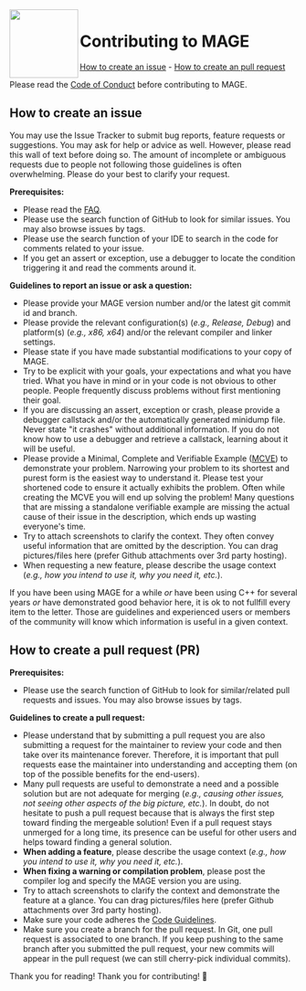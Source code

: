 <img align="left" src="https://github.com/matt77hias/MAGE-v0-Meta/blob/master/res/MAGE.png" width="120px"/>

# Contributing to MAGE

[How to create an issue](#SS-How-to-create-an-issue) - [How to create an pull request](#SS-How-to-create-a-pull-request)

Please read the [Code of Conduct](CODE_OF_CONDUCT.md) before contributing to MAGE.

## <a name="SS-How-to-create-an-issue"></a>How to create an issue
You may use the Issue Tracker to submit bug reports, feature requests or suggestions. You may ask for help or advice as well. However, please read this wall of text before doing so. The amount of incomplete or ambiguous requests due to people not following those guidelines is often overwhelming. Please do your best to clarify your request.

**Prerequisites:**
* Please read the [FAQ](../MAGE/Meta/FrequentlyAskedQuestions.md).
* Please use the search function of GitHub to look for similar issues. You may also browse issues by tags.
* Please use the search function of your IDE to search in the code for comments related to your issue.
* If you get an assert or exception, use a debugger to locate the condition triggering it and read the comments around it.

**Guidelines to report an issue or ask a question:**
* Please provide your MAGE version number and/or the latest git commit id and branch.
* Please provide the relevant configuration(s) (_e.g., Release, Debug_) and platform(s) (_e.g., x86, x64_) and/or the relevant compiler and linker settings.
* Please state if you have made substantial modifications to your copy of MAGE.
* Try to be explicit with your goals, your expectations and what you have tried. What you have in mind or in your code is not obvious to other people. People frequently discuss problems without first mentioning their goal.
* If you are discussing an assert, exception or crash, please provide a debugger callstack and/or the automatically generated minidump file. Never state "it crashes" without additional information. If you do not know how to use a debugger and retrieve a callstack, learning about it will be useful.
* Please provide a Minimal, Complete and Verifiable Example ([MCVE](https://stackoverflow.com/help/mcve)) to demonstrate your problem. Narrowing your problem to its shortest and purest form is the easiest way to understand it. Please test your shortened code to ensure it actually exhibits the problem. Often while creating the MCVE you will end up solving the problem! Many questions that are missing a standalone verifiable example are missing the actual cause of their issue in the description, which ends up wasting everyone's time.
* Try to attach screenshots to clarify the context. They often convey useful information that are omitted by the description. You can drag pictures/files here (prefer Github attachments over 3rd party hosting).
* When requesting a new feature, please describe the usage context (_e.g., how you intend to use it, why you need it, etc._).

If you have been using MAGE for a while *or* have been using C++ for several years *or* have demonstrated good behavior here, it is ok to not fullfill every item to the letter. Those are guidelines and experienced users or members of the community will know which information is useful in a given context.

## <a name="SS-How-to-create-a-pull-request"></a>How to create a pull request (PR)

**Prerequisites:**
* Please use the search function of GitHub to look for similar/related pull requests and issues. You may also browse issues by tags.

**Guidelines to create a pull request:**
* Please understand that by submitting a pull request you are also submitting a request for the maintainer to review your code and then take over its maintenance forever. Therefore, it is important that pull requests ease the maintainer into understanding and accepting them (on top of the possible benefits for the end-users).
* Many pull requests are useful to demonstrate a need and a possible solution but are not adequate for merging (_e.g., causing other issues, not seeing other aspects of the big picture, etc._). In doubt, do not hesitate to push a pull request because that is always the first step toward finding the mergeable solution! Even if a pull request stays unmerged for a long time, its presence can be useful for other users and helps toward finding a general solution.
* **When adding a feature**, please describe the usage context (_e.g., how you intend to use it, why you need it, etc._).
* **When fixing a warning or compilation problem**, please post the compiler log and specify the MAGE version you are using.
* Try to attach screenshots to clarify the context and demonstrate the feature at a glance. You can drag pictures/files here (prefer Github attachments over 3rd party hosting).
* Make sure your code adheres the [Code Guidelines](../MAGE/Meta/CodeGuidelines.md).
* Make sure you create a branch for the pull request. In Git, one pull request is associated to one branch. If you keep pushing to the same branch after you submitted the pull request, your new commits will appear in the pull request (we can still cherry-pick individual commits).

Thank you for reading! Thank you for contributing! 🧙
